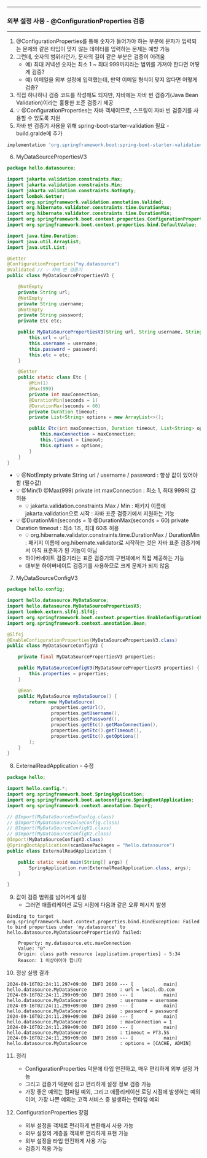 -----
### 외부 설정 사용 - @ConfigurationProperties 검증
-----
1. @ConfigurationProperties를 통해 숫자가 들어가야 하는 부분에 문자가 입력되는 문제와 같은 타입이 맞지 않는 데이터를 입력하는 문제는 예방 가능
2. 그런데, 숫자의 범위라던가, 문자의 길이 같은 부분은 검증이 어려움
   - 예) 최대 커넥션 숫자는 최소 1 ~ 최대 999까지라는 범위를 가져야 한다면 어떻게 검증?
   - 예) 이메일을 외부 설정에 입력했는데, 만약 이메일 형식이 맞지 않다면 어떻게 검증?
3. 직접 하나하나 검증 코드를 작성해도 되지만, 자바에는 자바 빈 검증기(Java Bean Validation)이라는 훌륭한 표준 검증기 제공
4. 💡 @ConfigurationProperties는 자바 객체이므로, 스프링이 자바 빈 검증기를 사용할 수 있도록 지원
5. 자바 빈 검증기 사용을 위해 spring-boot-starter-validation 필요 - build.gralde에 추가
```gradle
implementation 'org.springframework.boot:spring-boot-starter-validation' // 추가
```

6. MyDataSourcePropertiesV3
```java
package hello.datasource;

import jakarta.validation.constraints.Max;
import jakarta.validation.constraints.Min;
import jakarta.validation.constraints.NotEmpty;
import lombok.Getter;
import org.springframework.validation.annotation.Valided;
import org.hibernate.validator.constraints.time.DurationMax;
import org.hibernate.validator.constraints.time.DurationMin;
import org.springframework.boot.context.properties.ConfigurationProperties;
import org.springframework.boot.context.properties.bind.DefaultValue;

import java.time.Duration;
import java.util.ArrayList;
import java.util.List;

@Getter
@ConfigurationProperties("my.datasource")
@Validated // 💡 자바 빈 검증기
public class MyDataSourcePropertiesV3 {

    @NotEmpty
    private String url;
    @NotEmpty
    private String username;
    @NotEmpty
    private String password;
    private Etc etc;

    public MyDataSourcePropertiesV3(String url, String username, String password, Etc etc) {
        this.url = url;
        this.username = username;
        this.password = password;
        this.etc = etc;
    }

    @Getter
    public static class Etc {
        @Min(1)
        @Max(999)
        private int maxConnection;
        @DurationMin(seconds = 1)
        @DurationMax(seconds = 60)
        private Duration timeout;
        private List<String> options = new ArrayList<>();

        public Etc(int maxConnection, Duration timeout, List<String> options) {
            this.maxConnection = maxConnection;
            this.timeout = timeout;
            this.options = options;
        }
    }
}
```
  - 💡 @NotEmpty private String url / username / password : 항상 값이 있어야 함 (필수값)
  - 💡 @Min(1) @Max(999) private int maxConnection : 최소 1, 최대 999의 값 허용
    + 💡 jakarta.validation.constraints.Max / Min : 패키지 이름에 jakarta.validation으로 시작 : 자바 표준 검증기에서 지원하는 기능
  - 💡 @DurationMin(seconds = 1) @DurationMax(seconds = 60) private Duration timeout : 최소 1초, 최대 60초 허용
    + 💡 org.hibernate.validator.constraints.time.DurationMax / DurationMin : 패키지 이름에 org.hibernate.validator로 시작하는 것은 자바 표준 검증기에서 아직 표준화가 된 기능이 아님
    + 하이버네이트 검증기라는 표준 검증기의 구현체에서 직접 제공하는 기능
    + 대부분 하이버네이트 검증기를 사용하므로 크게 문제가 되지 않음

7. MyDataSourceConfigV3
```java
package hello.config;

import hello.datasource.MyDataSource;
import hello.datasource.MyDataSourcePropertiesV3;
import lombok.extern.slf4j.Slf4j;
import org.springframework.boot.context.properties.EnableConfigurationProperties;
import org.springframework.context.annotation.Bean;

@Slf4j
@EnableConfigurationProperties(MyDataSourcePropertiesV3.class)
public class MyDataSourceConfigV3 {

    private final MyDataSourcePropertiesV3 properties;

    public MyDataSourceConfigV3(MyDataSourcePropertiesV3 properties) {
        this.properties = properties;
    }

    @Bean
    public MyDataSource myDataSource() {
        return new MyDataSource(
                properties.getUrl(),
                properties.getUsername(),
                properties.getPassword(),
                properties.getEtc().getMaxConnection(),
                properties.getEtc().getTimeout(),
                properties.getEtc().getOptions()
        );
    }
}
```
8. ExternalReadApplication - 수정
```java
package hello;

import hello.config.*;
import org.springframework.boot.SpringApplication;
import org.springframework.boot.autoconfigure.SpringBootApplication;
import org.springframework.context.annotation.Import;

// @Import(MyDataSourceEnvConfig.class)
// @Import(MyDataSourceValueConfig.class)
// @Import(MyDataSourceConfigV1.class)
// @Import(MyDataSourceConfigV2.class)
@Import(MyDataSourceConfigV3.class)
@SpringBootApplication(scanBasePackages = "hello.datasource")
public class ExternalReadApplication {

    public static void main(String[] args) {
        SpringApplication.run(ExternalReadApplication.class, args);
    }

}
```
9. 값이 검증 범위를 넘어서게 설정
    - 그러면 애플리케이션 로딩 시점에 다음과 같은 오류 메시지 발생
```
Binding to target org.springframework.boot.context.properties.bind.BindException: Failed to bind properties under 'my.datasource' to hello.datasource.MyDataSourcePropertiesV3 failed:

    Property: my.datasource.etc.maxConnection
    Value: "0"
    Origin: class path resource [application.properties] - 5:34
    Reason: 1 이상이어야 합니다
```
10. 정상 실행 결과
```
2024-09-16T02:24:11.297+09:00  INFO 2660 --- [           main] hello.datasource.MyDataSource            : url = local.db.com
2024-09-16T02:24:11.299+09:00  INFO 2660 --- [           main] hello.datasource.MyDataSource            : username = username
2024-09-16T02:24:11.299+09:00  INFO 2660 --- [           main] hello.datasource.MyDataSource            : password = password
2024-09-16T02:24:11.299+09:00  INFO 2660 --- [           main] hello.datasource.MyDataSource            : maxConnection = 1
2024-09-16T02:24:11.299+09:00  INFO 2660 --- [           main] hello.datasource.MyDataSource            : timeout = PT3.5S
2024-09-16T02:24:11.299+09:00  INFO 2660 --- [           main] hello.datasource.MyDataSource            : options = [CACHE, ADMIN]
```

11. 정리
    - ConfigurationProperties 덕분에 타입 안전하고, 매우 편리하게 외부 설정 가능
    - 그리고 검증기 덕분에 쉽고 편리하게 설정 정보 검증 가능
    - 가장 좋은 예외는 컴파일 예외, 그리고 애플리케이션 로딩 시점에 발생하는 예외이며, 가장 나쁜 예외는 고객 서비스 중 발생하는 런타임 예외

12. ConfigurationProperties 장점
    - 외부 설정을 객체로 편리하게 변환해서 사용 가능
    - 외부 설정의 계층을 객체로 편리하게 표현 가능
    - 외부 설정을 타입 안전하게 사용 가능
    - 검증기 적용 가능
